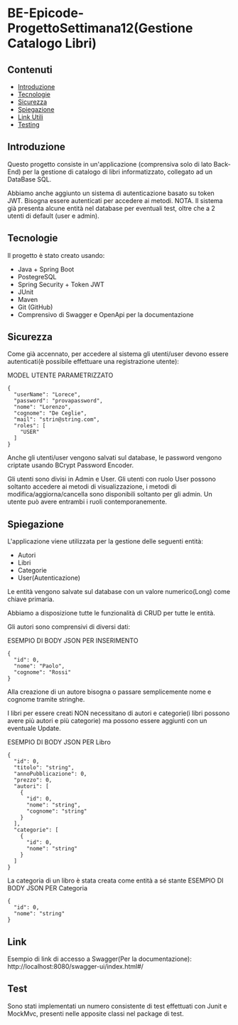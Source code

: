 # BE-Epicode-ProgettoSettimana12(Gestione Catalogo Libri)
## Contenuti
* [Introduzione](#introduzione)
* [Tecnologie](#tecnologie)
* [Sicurezza](#sicurezza)
* [Spiegazione](#spiegazione)
* [Link Utili](#link)
* [Testing](#test)

## Introduzione
Questo progetto consiste in un'applicazione  (comprensiva solo di lato Back-End) per la gestione di catalogo di libri informatizzato, collegato ad un DataBase SQL. 

Abbiamo anche aggiunto un sistema di autenticazione basato su token JWT. Bisogna essere autenticati per accedere ai metodi. 
NOTA. Il sistema già presenta alcune entità nel database per eventuali test, oltre che a 2 utenti di default (user e admin).
	
## Tecnologie
Il progetto è stato creato usando:
* Java + Spring Boot
* PostegreSQL
* Spring Security + Token JWT
* JUnit
* Maven 
* Git (GitHub)
* Comprensivo di Swagger e OpenApi per la documentazione 

## Sicurezza
Come già accennato, per accedere al sistema gli utenti/user devono essere autenticati(è possibile effettuare una registrazione utente):

MODEL UTENTE PARAMETRIZZATO
```
{
  "userName": "Lorece",
  "password": "provapassword",
  "nome": "Lorenzo",
  "cognome": "De Ceglie",
  "mail": "strin@string.com",
  "roles": [
    "USER"
  ]
}
```

Anche gli utenti/user vengono salvati sul database, le password vengono criptate usando BCrypt Password Encoder.

Gli utenti sono divisi in Admin e User. Gli utenti con ruolo User possono soltanto accedere ai metodi di visualizzazione, i metodi di modifica/aggiorna/cancella sono disponibili soltanto per gli admin. Un utente può avere entrambi i ruoli contemporanemente.

	
## Spiegazione
L'applicazione viene utilizzata per la gestione delle seguenti entità:
* Autori
* Libri
* Categorie
* User(Autenticazione)

Le entità vengono salvate sul database con un valore numerico(Long) come chiave primaria.

Abbiamo a disposizione tutte le funzionalità di CRUD per tutte le entità.

Gli autori sono comprensivi di diversi dati:

ESEMPIO DI BODY JSON PER INSERIMENTO
```
{
  "id": 0,
  "nome": "Paolo",
  "cognome": "Rossi"
}
```
Alla creazione di un autore bisogna o passare semplicemente nome e cognome tramite stringhe.

I libri per essere creati NON necessitano di autori e categorie(i libri possono avere più autori e più categorie) ma possono essere aggiunti con un eventuale Update.

ESEMPIO DI BODY JSON PER Libro
```
{
  "id": 0,
  "titolo": "string",
  "annoPubblicazione": 0,
  "prezzo": 0,
  "autori": [
    {
      "id": 0,
      "nome": "string",
      "cognome": "string"
    }
  ],
  "categorie": [
    {
      "id": 0,
      "nome": "string"
    }
  ]
}
```
La categoria di un libro è stata creata come entità a sé stante
ESEMPIO DI BODY JSON PER Categoria
```
{
  "id": 0,
  "nome": "string"
}
```


## Link

Esempio di link di accesso a Swagger(Per la documentazione):
http://localhost:8080/swagger-ui/index.html#/

## Test
Sono stati implementati un numero consistente di test effettuati con Junit e MockMvc, presenti nelle apposite classi nel package di test.
